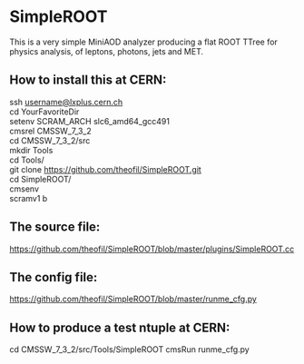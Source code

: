 # SimpleROOT

This is a very simple MiniAOD analyzer producing a flat ROOT TTree for physics analysis,
of leptons, photons, jets and MET.

<h2> How to install this at CERN:  </h2>

ssh username@lxplus.cern.ch  
cd YourFavoriteDir  
setenv SCRAM_ARCH slc6_amd64_gcc491  
cmsrel CMSSW_7_3_2  
cd CMSSW_7_3_2/src  
mkdir Tools  
cd Tools/  
git clone https://github.com/theofil/SimpleROOT.git  
cd SimpleROOT/  
cmsenv  
scramv1 b  

<h2> The source file: </h2>

https://github.com/theofil/SimpleROOT/blob/master/plugins/SimpleROOT.cc

<h2> The config file: </h2>

https://github.com/theofil/SimpleROOT/blob/master/runme_cfg.py

<h2> How to produce a test ntuple at CERN: </h2>

cd CMSSW_7_3_2/src/Tools/SimpleROOT
cmsRun runme_cfg.py


